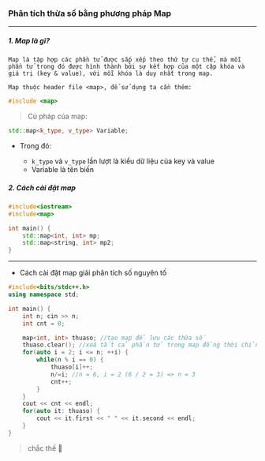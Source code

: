 ### Phân tích thừa số bằng phương pháp Map
---

##### 1. Map là gì?
`Map là tập hợp các phần tử được sắp xếp theo thứ tự cụ thể, mà mỗi phần tử trong đó được hình thành bởi sự kết hợp của một cặp khóa và giá trị (key & value), với mỗi khóa là duy nhất trong map.`


`Map thuộc header file <map>, để sử dụng ta cần thêm: `

```c++
#include <map>
```
> Cú pháp của map:

```c++
std::map<k_type, v_type> Variable;
```

- Trong đó:
    
    - `k_type` và `v_type` lần lượt là kiểu dữ liệu của key và value
    - Variable là tên biến

##### 2. Cách cài đặt map
```c++
#include<iostream>
#include<map>

int main() {
    std::map<int, int> mp;
    std::map<string, int> mp2;
}

```
---

- Cách cài đặt map giải phân tích số nguyên tố

```c++
#include<bits/stdc++.h>
using namespace std;

int main() {
    int n; cin >> n;
    int cnt = 0;

    map<int, int> thuaso; //tạo map để lưu các thừa số
    thuaso.clear(); //xoá tất cả phần tử trong map đồng thời chỉnh lại size của map
    for(auto i = 2; i <= n; ++i) {
        while(n % i == 0) {
            thuaso[i]++;
            n/=i; //n = 6, i = 2 (6 / 2 = 3) => n = 3
            cnt++;
        }
    }
    cout << cnt << endl;
    for(auto it: thuaso) {
        cout << it.first << " " << it.second << endl;
    }
}
```

> chắc thế 🐧
